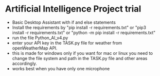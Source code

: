 # Artificial Intelligence Project trial
- Basic Desktop Assistant with if and else statements
- Install the requirements by "pip install -r requirements.txt" or "pip3 install -r requirements.txt" or "python -m pip install -r requirements.txt"
- run the file Python_AI_v4.py
- enter your API key in the TASK.py file for weather from openWeatherMap API.
- this is made for windows only if you want for mac or linux you need to change the file system and path in the TASK.py file and other areas accordingly.
- works best when you have only one microphone
